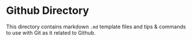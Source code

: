 # Github Directory

This directory contains markdown `.md` template files and tips & commands to use with Git as it related to Github.